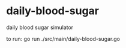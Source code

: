 # daily-blood-sugar
daily blood sugar simulator

to run:
    go run ./src/main/daily-blood-sugar.go

